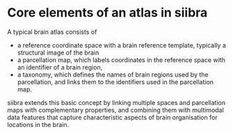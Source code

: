 # Core elements of an atlas in siibra

A typical brain atlas consists of 

- a reference coordinate space with a brain reference template, typically a structural image of the brain
- a parcellation map, which labels coordinates in the reference space with an identifier of a brain region,
- a taxonomy, which defines the names of brain regions used by the parcellation, and links them to the identifiers used in the parcellation map.

siibra extends this basic concept by linking multiple spaces and parcellation maps with complementary properties, and combining them with multimodal data features that capture characteristic aspects of brain organisation for locations in the brain.
